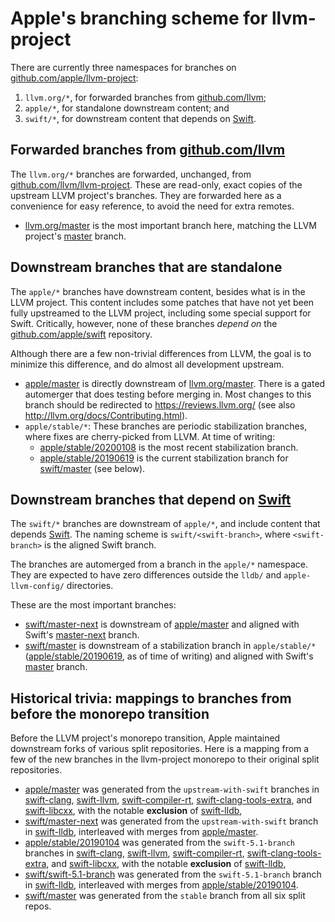 # Apple's branching scheme for llvm-project

There are currently three namespaces for branches on
[github.com/apple/llvm-project](https://github.com/apple/llvm-project):

 1. `llvm.org/*`, for forwarded branches from
    [github.com/llvm](https://github.com/llvm/llvm-project);
 2. `apple/*`, for standalone downstream content; and
 3. `swift/*`, for downstream content that depends on
    [Swift](https://github.com/apple/swift).

## Forwarded branches from [github.com/llvm](https://github.com/llvm/llvm-project)

The `llvm.org/*` branches are forwarded, unchanged, from
[github.com/llvm/llvm-project](https://github.com/llvm/llvm-project).  These
are read-only, exact copies of the upstream LLVM project's branches.  They are
forwarded here as a convenience for easy reference, to avoid the need for extra
remotes.

- [llvm.org/master](https://github.com/apple/llvm-project/tree/llvm.org/master)
  is the most important branch here, matching the LLVM project's
  [master](https://github.com/llvm/llvm-project/tree/master) branch.

## Downstream branches that are standalone

The `apple/*` branches have downstream content, besides what is in the LLVM
project.  This content includes some patches that have not yet been fully
upstreamed to the LLVM project, including some special support for Swift.
Critically, however, none of these branches *depend on* the
[github.com/apple/swift](https://github.com/apple/swift) repository.

Although there are a few non-trivial differences from LLVM, the goal is to
minimize this difference, and do almost all development upstream.

- [apple/master](https://github.com/apple/llvm-project/tree/apple/master) is
  directly downstream of
  [llvm.org/master](https://github.com/apple/llvm-project/tree/llvm.org/master).
  There is a gated automerger that does testing before merging in.  Most
  changes to this branch should be redirected to <https://reviews.llvm.org/>
  (see also <http://llvm.org/docs/Contributing.html>).
- `apple/stable/*`: These branches are periodic stabilization branches, where
  fixes are cherry-picked from LLVM.  At time of writing:
    - [apple/stable/20200108](https://github.com/apple/llvm-project/tree/apple/stable/20200108)
      is the most recent stabilization branch.
    - [apple/stable/20190619](https://github.com/apple/llvm-project/tree/apple/stable/20190619)
      is the current stabilization branch for
      [swift/master](https://github.com/apple/llvm-project/tree/swift/master)
      (see below).

## Downstream branches that depend on [Swift](https://github.com/apple/swift)

The `swift/*` branches are downstream of `apple/*`, and include content that
depends [Swift](https://github.com/apple/swift).  The naming scheme is
`swift/<swift-branch>`, where `<swift-branch>` is the aligned Swift branch.

The branches are automerged from a branch in the `apple/*` namespace.  They are
expected to have zero differences outside the `lldb/` and `apple-llvm-config/`
directories.

These are the most important branches:

- [swift/master-next](https://github.com/apple/llvm-project/tree/swift/master-next)
  is downstream of
  [apple/master](https://github.com/apple/llvm-project/tree/apple/master) and
  aligned with Swift's
  [master-next](https://github.com/apple/swift/tree/master-next) branch.
- [swift/master](https://github.com/apple/llvm-project/tree/swift/master) is
  downstream of a stabilization branch in `apple/stable/*`
  ([apple/stable/20190619](https://github.com/apple/llvm-project/tree/apple/stable/20190619),
  as of time of writing) and aligned with Swift's
  [master](https://github.com/apple/swift/tree/master) branch.

## Historical trivia: mappings to branches from before the monorepo transition

Before the LLVM project's monorepo transition, Apple maintained downstream
forks of various split repositories.  Here is a mapping from a few of the new
branches in the llvm-project monorepo to their original split repositories.

- [apple/master](https://github.com/apple/llvm-project/tree/apple/master) was
  generated from the `upstream-with-swift` branches in
  [swift-clang](https://github.com/apple/swift-clang/),
  [swift-llvm](https://github.com/apple/swift-llvm/),
  [swift-compiler-rt](https://github.com/apple/swift-compiler-rt/),
  [swift-clang-tools-extra](https://github.com/apple/swift-clang-tools-extra/),
  and [swift-libcxx](https://github.com/apple/swift-libcxx/), with the notable
  **exclusion** of [swift-lldb](https://github.com/apple/swift-lldb/),
- [swift/master-next](https://github.com/apple/llvm-project/tree/swift/master-next)
  was generated from the `upstream-with-swift` branch in
  [swift-lldb](https://github.com/apple/swift-lldb/), interleaved with merges
  from [apple/master](https://github.com/apple/llvm-project/tree/apple/master).
- [apple/stable/20190104](https://github.com/apple/llvm-project/tree/apple/stable/20190104)
  was generated from the `swift-5.1-branch` branches in
  [swift-clang](https://github.com/apple/swift-clang/),
  [swift-llvm](https://github.com/apple/swift-llvm/),
  [swift-compiler-rt](https://github.com/apple/swift-compiler-rt/),
  [swift-clang-tools-extra](https://github.com/apple/swift-clang-tools-extra/),
  and [swift-libcxx](https://github.com/apple/swift-libcxx/), with the notable
  **exclusion** of [swift-lldb](https://github.com/apple/swift-lldb/),
- [swift/swift-5.1-branch](https://github.com/apple/llvm-project/tree/swift/swift-5.1-branch)
  was generated from the `swift-5.1-branch` branch in
  [swift-lldb](https://github.com/apple/swift-lldb/), interleaved with merges
  from
  [apple/stable/20190104](https://github.com/apple/llvm-project/tree/apple/stable/20190104).
- [swift/master](https://github.com/apple/llvm-project/tree/swift/master) was
  generated from the `stable` branch from all six split repos.
